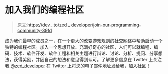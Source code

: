 # 加入我们的编程社区

> 原文:[https://dev . to/zed _ developer/join-our-programming-community-39fd](https://dev.to/zed_developer/join-our-programming-community-39fd)

成为我们最早的成员之一，在一个更大的改变游戏规则的社交网络中帮助启动一个独特的编程社区。加入一个思想开放、充满好奇心的社区，人们可以就编程、编码、技术、软件开发、软件工程和相关主题进行辩论、讨论、分析、提问、分享想法，获得奖励，并因自己的想法和意见得到认可。了解更多信息在 Twitter 上关注我 [@zed_developer](https://dev.to/zed_developer) 在 Twitter 上将您的电子邮件地址发给我，加入社区！